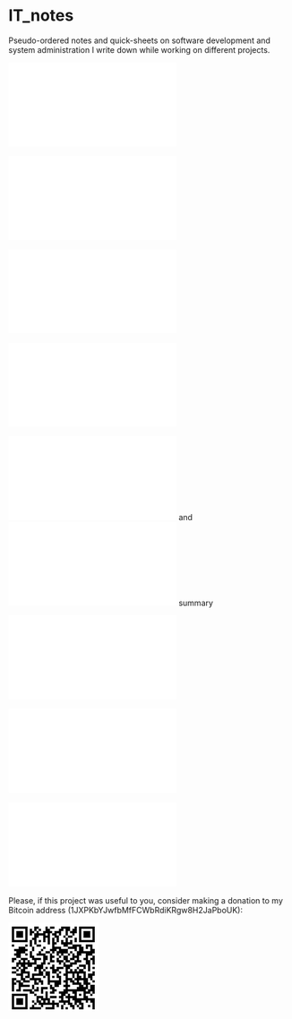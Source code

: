 # IT_notes
Pseudo-ordered notes and quick-sheets on software development and system administration I write down while working on different projects.

![Javascript Debugging tips](Javascript/debugging.txt)

![Java development notes (alpha)](JAVA/index.html)

![notes on common maven tasks](./mvn_notes.txt)

![Handling SSL certificates with OpenSSL](./openssl_certificate_handling_summary.txt)

![protobuf ](./protobuf_v3_summary.txt) and ![gRPC](./gRPC_summary.txt) summary

![tmux quicksheet](tmux_quicksheet.txt)

![How to launch a remote linux desktop with the wonderful i3 Window manager](./launch_tigervnc_with_i3_window_manager.sh)

![Interledger Protocol Map](./Interledger/interledger_map.html)


Please, if this project was useful to you, consider making a donation to my Bitcoin address (1JXPKbYJwfbMfFCWbRdiKRgw8H2JaPboUK):

![QR Code](./btc_address_1JXPKbYJwfbMfFCWbRdiKRgw8H2JaPboUK.png)
